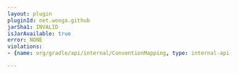 ```yaml
---
layout: plugin
pluginId: net.wooga.github
jarSha1: INVALID
isJarAvailable: true
error: NONE
violations:
- {name: org/gradle/api/internal/ConventionMapping, type: internal-api-usage}

---
```

